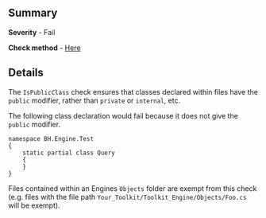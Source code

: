 ## Summary

**Severity** - Fail

**Check method** - [Here](https://github.com/BHoM/Test_Toolkit/blob/master/CodeComplianceTest_Engine/Query/Checks/IsPublicClass.cs)

## Details

The `IsPublicClass` check ensures that classes declared within files have the `public` modifier, rather than `private` or `internal`, etc.

The following class declaration would fail because it does not give the `public` modifier.

```
namespace BH.Engine.Test
{
    static partial class Query
    {
    }
}
```

Files contained within an Engines `Objects` folder are exempt from this check (e.g. files with the file path `Your_Toolkit/Toolkit_Engine/Objects/Foo.cs` will be exempt).